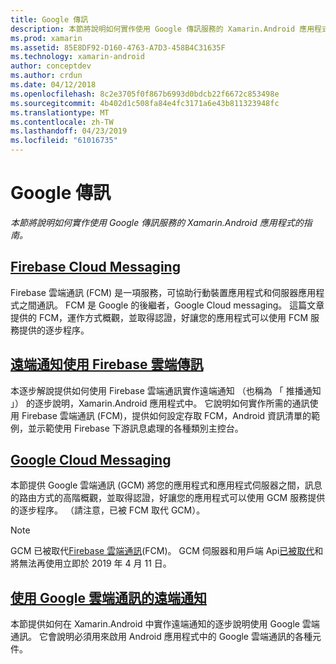 ```yaml
---
title: Google 傳訊
description: 本節將說明如何實作使用 Google 傳訊服務的 Xamarin.Android 應用程式的指南。
ms.prod: xamarin
ms.assetid: 85E8DF92-D160-4763-A7D3-458B4C31635F
ms.technology: xamarin-android
author: conceptdev
ms.author: crdun
ms.date: 04/12/2018
ms.openlocfilehash: 8c2e3705f0f867b6993d0bdcb22f6672c853498e
ms.sourcegitcommit: 4b402d1c508fa84e4fc3171a6e43b811323948fc
ms.translationtype: MT
ms.contentlocale: zh-TW
ms.lasthandoff: 04/23/2019
ms.locfileid: "61016735"
---
```

# <a name="google-messaging"></a>Google 傳訊

_本節將說明如何實作使用 Google 傳訊服務的 Xamarin.Android 應用程式的指南。_

## <a name="firebase-cloud-messagingfirebase-cloud-messagingmd"></a>[Firebase Cloud Messaging](firebase-cloud-messaging.md)

Firebase 雲端通訊 (FCM) 是一項服務，可協助行動裝置應用程式和伺服器應用程式之間通訊。 FCM 是 Google 的後繼者，Google Cloud messaging。 這篇文章提供的 FCM，運作方式概觀，並取得認證，好讓您的應用程式可以使用 FCM 服務提供的逐步程序。

## <a name="remote-notifications-with-firebase-cloud-messagingremote-notifications-with-fcmmd"></a>[遠端通知使用 Firebase 雲端傳訊](remote-notifications-with-fcm.md)

本逐步解說提供如何使用 Firebase 雲端通訊實作遠端通知 （也稱為 「 推播通知 」） 的逐步說明，Xamarin.Android 應用程式中。 它說明如何實作所需的通訊使用 Firebase 雲端通訊 (FCM)，提供如何設定存取 FCM，Android 資訊清單的範例，並示範使用 Firebase 下游訊息處理的各種類別主控台。

## <a name="google-cloud-messaginggoogle-cloud-messagingmd"></a>[Google Cloud Messaging](google-cloud-messaging.md)

本節提供 Google 雲端通訊 (GCM) 將您的應用程式和應用程式伺服器之間，訊息的路由方式的高階概觀，並取得認證，好讓您的應用程式可以使用 GCM 服務提供的逐步程序。 （請注意，已被 FCM 取代 GCM）。

> [!NOTE]
> GCM 已被取代[Firebase 雲端通訊](~/android/data-cloud/google-messaging/firebase-cloud-messaging.md)(FCM)。
> GCM 伺服器和用戶端 Api[已被取代](https://firebase.googleblog.com/2018/04/time-to-upgrade-from-gcm-to-fcm.html)和將無法再使用立即於 2019 年 4 月 11 日。

## <a name="remote-notifications-with-google-cloud-messagingremote-notifications-with-gcmmd"></a>[使用 Google 雲端通訊的遠端通知](remote-notifications-with-gcm.md)

本節提供如何在 Xamarin.Android 中實作遠端通知的逐步說明使用 Google 雲端通訊。
它會說明必須用來啟用 Android 應用程式中的 Google 雲端通訊的各種元件。


